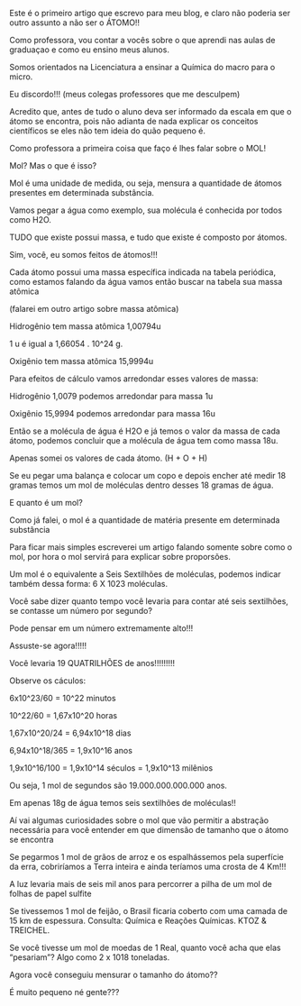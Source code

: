 Este é o primeiro artigo que escrevo para meu blog, e claro não poderia ser outro assunto a não ser o ÁTOMO!!

Como professora, vou contar a vocês sobre o que aprendi nas aulas de graduaçao e como eu ensino meus alunos.

Somos orientados na Licenciatura a ensinar a Química do macro para o micro.

Eu discordo!!! (meus colegas professores que me desculpem)

Acredito que, antes de tudo o aluno deva ser informado da escala em que o átomo se encontra, pois não adianta de nada explicar os conceitos científicos se eles não tem ideia do quão pequeno é.

Como professora a primeira coisa que faço é lhes falar sobre o MOL!

Mol? Mas o que é isso?

Mol é uma unidade de medida, ou seja, mensura a  quantidade de átomos presentes em determinada substância.

Vamos pegar a água como exemplo, sua molécula é conhecida por todos como H2O. 

TUDO que existe possui massa, e tudo que existe é  composto por átomos.

Sim, você, eu somos feitos de átomos!!! 

Cada átomo possui uma massa específica indicada na tabela periódica, como estamos falando da água vamos então buscar na tabela sua massa atômica

(falarei em outro artigo sobre massa atômica)

Hidrogênio tem massa atômica 1,00794u 

1 u é igual a 1,66054 . 10^24 g.

Oxigênio tem massa atômica 15,9994u

Para efeitos de cálculo vamos arredondar esses valores de massa:

Hidrogênio 1,0079 podemos arredondar para massa 1u

Oxigênio 15,9994 podemos arredondar para massa 16u

Então se a molécula de água é H2O e já temos o valor da massa de cada átomo, podemos concluir que a molécula de água tem como massa 18u.

Apenas somei os valores de cada átomo. (H + O + H)

Se eu pegar uma balança e colocar um copo e depois encher até medir 18 gramas temos um mol de moléculas dentro desses 18 gramas de água.


E quanto é um mol?


Como já falei, o mol é a quantidade de matéria presente em determinada substância

Para ficar mais simples escreverei um artigo falando somente sobre como o mol, por hora o mol servirá para explicar sobre proporsões.


Um mol é o equivalente a Seis Sextilhões de moléculas, podemos indicar também dessa forma: 6 X 1023 moléculas.


Você sabe dizer quanto tempo você levaria para contar até seis sextilhões, se contasse um número por segundo?


Pode pensar em um número extremamente alto!!!


Assuste-se agora!!!!!


Você levaria 19 QUATRILHÕES de anos!!!!!!!!!



Observe os cáculos:

6x10^23/60 = 10^22 minutos

10^22/60 = 1,67x10^20 horas

1,67x10^20/24 = 6,94x10^18 dias

6,94x10^18/365 = 1,9x10^16 anos

1,9x10^16/100 = 1,9x10^14 séculos = 1,9x10^13 milênios



Ou seja, 1 mol de segundos são 19.000.000.000.000 anos. 



Em apenas 18g de água temos seis sextilhões de moléculas!! 



Aí vai algumas curiosidades sobre o mol que vão permitir a abstração necessária para você entender em que dimensão de tamanho que o átomo se encontra



Se pegarmos 1 mol de grãos de arroz e os espalhássemos pela superfície da erra, cobriríamos a Terra inteira e ainda teríamos uma crosta de 4 Km!!!



A luz levaria mais de seis mil anos para percorrer a pilha de um mol de folhas de papel sulfite



Se tivessemos 1 mol de feijão, o Brasil ficaria coberto com uma camada de 15 km de espessura. Consulta: Química e Reações Químicas. KTOZ & TREICHEL.



Se você tivesse um mol de moedas de 1 Real, quanto você acha que elas “pesariam”? Algo como 2 x 1018 toneladas.



Agora você conseguiu mensurar o tamanho do átomo?? 


É muito pequeno né gente??? 